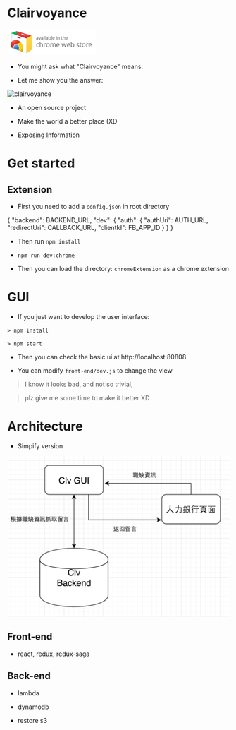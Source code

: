# Clairvoyance

[![available in the chrome website store](chrome-store-available.png)](https://chrome.google.com/webstore/detail/clairvoyance-%E6%B1%82%E8%81%B7%E5%A4%A9%E7%9C%BC%E9%80%9A/mdneakdlnoidknagkamfeambdefhppbi?hl=zh-TW&gl=TW)

- You might ask what "Clairvoyance" means.

- Let me show you the answer:

![clairvoyance](https://raw.githubusercontent.com/abalone0204/Clairvoyance/master/static/intro.jpg)

- An open source project

- Make the world a better place (XD

- Exposing Information

# Get started 

## Extension

- First you need to add a `config.json` in root directory

{
    "backend": BACKEND_URL,
    "dev": {
        "auth": {
            "authUri": AUTH_URL,
            "redirectUri": CALLBACK_URL,
            "clientId": FB_APP_ID
        }
    }
}

- Then run `npm install`

- `npm run dev:chrome`

- Then you can load the directory: `chromeExtension` as a chrome extension

# GUI

- If you just want to develop the user interface:

```
> npm install
```

```
> npm start
```

- Then you can check the basic ui at http://localhost:80808

- You can modify `front-end/dev.js` to change the view

> I know it looks bad, and not so trivial, 

> plz give me some time to make it better XD


# Architecture

- Simpify version

![clairvoyance architecture](clv-arc.png)

## Front-end

- react, redux, redux-saga

## Back-end

- lambda

- dynamodb

- restore s3

